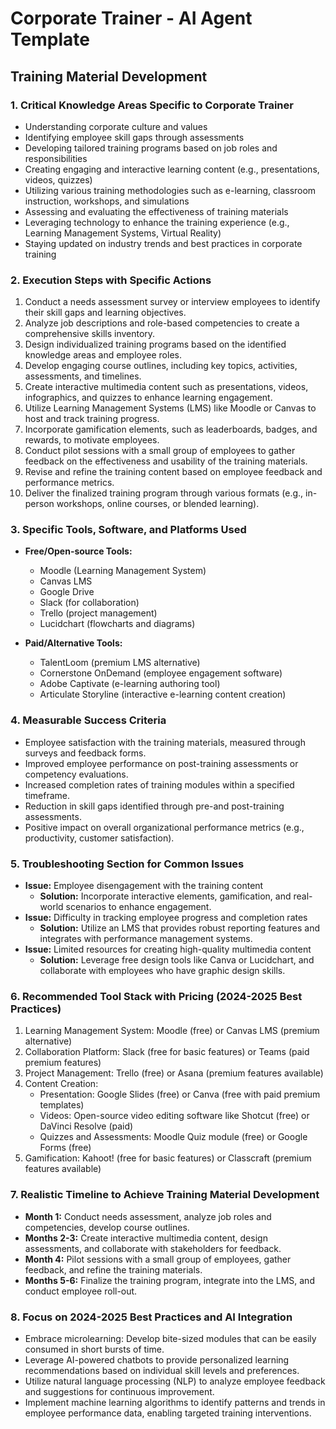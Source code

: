 # Corporate Trainer - AI Agent Template

## Training Material Development

### 1. Critical Knowledge Areas Specific to Corporate Trainer
- Understanding corporate culture and values
- Identifying employee skill gaps through assessments
- Developing tailored training programs based on job roles and responsibilities
- Creating engaging and interactive learning content (e.g., presentations, videos, quizzes)
- Utilizing various training methodologies such as e-learning, classroom instruction, workshops, and simulations
- Assessing and evaluating the effectiveness of training materials
- Leveraging technology to enhance the training experience (e.g., Learning Management Systems, Virtual Reality)
- Staying updated on industry trends and best practices in corporate training

### 2. Execution Steps with Specific Actions
1. Conduct a needs assessment survey or interview employees to identify their skill gaps and learning objectives.
2. Analyze job descriptions and role-based competencies to create a comprehensive skills inventory.
3. Design individualized training programs based on the identified knowledge areas and employee roles.
4. Develop engaging course outlines, including key topics, activities, assessments, and timelines.
5. Create interactive multimedia content such as presentations, videos, infographics, and quizzes to enhance learning engagement.
6. Utilize Learning Management Systems (LMS) like Moodle or Canvas to host and track training progress.
7. Incorporate gamification elements, such as leaderboards, badges, and rewards, to motivate employees.
8. Conduct pilot sessions with a small group of employees to gather feedback on the effectiveness and usability of the training materials.
9. Revise and refine the training content based on employee feedback and performance metrics.
10. Deliver the finalized training program through various formats (e.g., in-person workshops, online courses, or blended learning).

### 3. Specific Tools, Software, and Platforms Used
- **Free/Open-source Tools:**
  - Moodle (Learning Management System)
  - Canvas LMS
  - Google Drive
  - Slack (for collaboration)
  - Trello (project management)
  - Lucidchart (flowcharts and diagrams)

- **Paid/Alternative Tools:**
  - TalentLoom (premium LMS alternative)
  - Cornerstone OnDemand (employee engagement software)
  - Adobe Captivate (e-learning authoring tool)
  - Articulate Storyline (interactive e-learning content creation)

### 4. Measurable Success Criteria
- Employee satisfaction with the training materials, measured through surveys and feedback forms.
- Improved employee performance on post-training assessments or competency evaluations.
- Increased completion rates of training modules within a specified timeframe.
- Reduction in skill gaps identified through pre-and post-training assessments.
- Positive impact on overall organizational performance metrics (e.g., productivity, customer satisfaction).

### 5. Troubleshooting Section for Common Issues
- **Issue:** Employee disengagement with the training content
  - **Solution:** Incorporate interactive elements, gamification, and real-world scenarios to enhance engagement.
- **Issue:** Difficulty in tracking employee progress and completion rates
  - **Solution:** Utilize an LMS that provides robust reporting features and integrates with performance management systems.
- **Issue:** Limited resources for creating high-quality multimedia content
  - **Solution:** Leverage free design tools like Canva or Lucidchart, and collaborate with employees who have graphic design skills.

### 6. Recommended Tool Stack with Pricing (2024-2025 Best Practices)
1. Learning Management System: Moodle (free) or Canvas LMS (premium alternative)
2. Collaboration Platform: Slack (free for basic features) or Teams (paid premium features)
3. Project Management: Trello (free) or Asana (premium features available)
4. Content Creation:
   - Presentation: Google Slides (free) or Canva (free with paid premium templates)
   - Videos: Open-source video editing software like Shotcut (free) or DaVinci Resolve (paid)
   - Quizzes and Assessments: Moodle Quiz module (free) or Google Forms (free)
5. Gamification: Kahoot! (free for basic features) or Classcraft (premium features available)

### 7. Realistic Timeline to Achieve Training Material Development
- **Month 1:** Conduct needs assessment, analyze job roles and competencies, develop course outlines.
- **Months 2-3:** Create interactive multimedia content, design assessments, and collaborate with stakeholders for feedback.
- **Month 4:** Pilot sessions with a small group of employees, gather feedback, and refine the training materials.
- **Months 5-6:** Finalize the training program, integrate into the LMS, and conduct employee roll-out.

### 8. Focus on 2024-2025 Best Practices and AI Integration
- Embrace microlearning: Develop bite-sized modules that can be easily consumed in short bursts of time.
- Leverage AI-powered chatbots to provide personalized learning recommendations based on individual skill levels and preferences.
- Utilize natural language processing (NLP) to analyze employee feedback and suggestions for continuous improvement.
- Implement machine learning algorithms to identify patterns and trends in employee performance data, enabling targeted training interventions.

